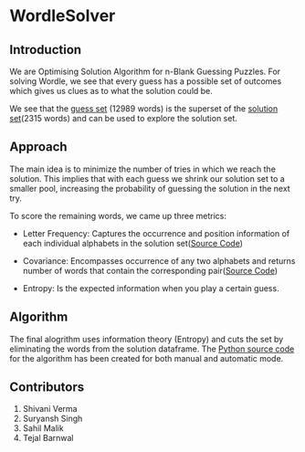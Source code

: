 # WordleSolver

## Introduction
We are Optimising Solution Algorithm for n-Blank Guessing Puzzles. For solving Wordle, we see that every guess has a possible set of outcomes which gives us clues as to what the solution could be.

We see that the [guess set](https://github.com/tejalbarnwal/WordleSolver/blob/main/datasets/valid_guesses.csv) (12989 words) is the superset of the [solution set](https://github.com/tejalbarnwal/WordleSolver/blob/main/datasets/valid_solutions.csv)(2315 words) and can be used to explore the solution set.  

## Approach
The main idea is to minimize the number of tries in which we reach the solution. This implies that with each guess we shrink our solution set to a smaller pool, increasing the probability of guessing the solution in the next try.

To score the remaining words, we came up three metrics:

* Letter Frequency: Captures the occurrence and position information of each individual alphabets in the solution set([Source Code](https://github.com/tejalbarnwal/WordleSolver/blob/main/dictionary_feature_finding.ipynb))

* Covariance: Encompasses occurrence of any two alphabets and returns number of words that contain the corresponding pair([Source Code](https://github.com/tejalbarnwal/WordleSolver/blob/main/covariance_finding.ipynb))

* Entropy: Is the expected information when you play a certain guess.

## Algorithm
The final alogrithm uses information theory (Entropy) and cuts the set by eliminating the words from the solution dataframe. The [Python source code](https://github.com/tejalbarnwal/WordleSolver/blob/main/wordle_interactive_solver.ipynb) for the algorithm has been created for both manual and automatic mode.

## Contributors
1. Shivani Verma
2. Suryansh Singh
3. Sahil Malik
4. Tejal Barnwal